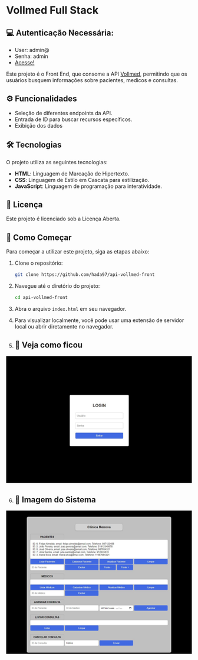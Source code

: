 ﻿#  Vollmed Full Stack

## 💻 Autenticação Necessária:
- User: admin@
- Senha: admin
- [Acesse!](https://hada97.github.io/api-vollmed-front/)


Este projeto é o Front End, que consome a API [Vollmed](https://github.com/hada97/vollmed-mysql), permitindo que os usuários busquem informações sobre pacientes, medicos e consultas.
## ⚙️ Funcionalidades

- Seleção de diferentes endpoints da API.
- Entrada de ID para buscar recursos específicos.
- Exibição dos dados 


## 🛠 Tecnologias

O projeto utiliza as seguintes tecnologias:
- **HTML**: Linguagem de Marcação de Hipertexto.
- **CSS**: Linguagem de Estilo em Cascata para estilização.
- **JavaScript**: Linguagem de programação para interatividade.


## 📝 Licença

Este projeto é licenciado sob a Licença Aberta.

## 🚀 Como Começar

Para começar a utilizar este projeto, siga as etapas abaixo:

1. Clone o repositório:
    ```bash
    git clone https://github.com/hada97/api-vollmed-front
    ```
2. Navegue até o diretório do projeto:
    ```bash
    cd api-vollmed-front
    ```

3. Abra o arquivo `index.html` em seu navegador.

4. Para visualizar localmente, você pode usar uma extensão de servidor local ou abrir diretamente no navegador.

5. ## 📸 Veja como ficou 

![Interface de login](https://github.com/hada97/api-vollmed-front/blob/main/docs/img.png)

6. ## 📸 Imagem do Sistema

![Interface de Gerenciamento](https://github.com/hada97/api-vollmed-front/blob/main/docs/img2.png)





